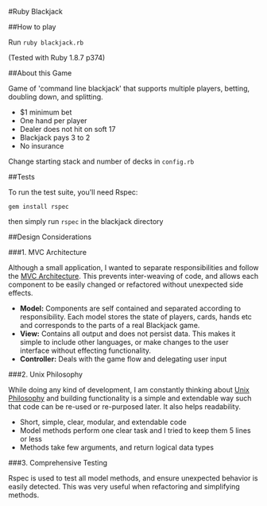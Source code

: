 #Ruby Blackjack

##How to play

Run `ruby blackjack.rb`

(Tested with Ruby 1.8.7 p374)

##About this Game

Game of 'command line blackjack' that supports multiple players, betting, doubling down, and splitting.

- $1 minimum bet
- One hand per player
- Dealer does not hit on soft 17
- Blackjack pays 3 to 2
- No insurance

Change starting stack and number of decks in `config.rb`

##Tests

To run the test suite, you'll need Rspec:

`gem install rspec`

then simply run `rspec` in the blackjack directory

##Design Considerations

###1. MVC Architecture

Although a small application, I wanted to separate responsibilities and follow the [MVC Architecture](http://en.wikipedia.org/wiki/Model%E2%80%93view%E2%80%93controller). This prevents inter-weaving of code, and allows each component to be easily changed or refactored without unexpected side effects.

- **Model:** Components are self contained and separated according to responsibility. Each model stores the state of players, cards, hands etc and corresponds to the parts of a real Blackjack game.
- **View:** Contains all output and does not persist data. This makes it simple to include other languages, or make changes to the user interface without effecting functionality.
- **Controller:** Deals with the game flow and delegating user input

###2. Unix Philosophy

While doing any kind of development, I am constantly thinking about [Unix Philosophy](http://en.wikipedia.org/wiki/Unix_philosophy) and building functionality is a simple and extendable way such that code can be re-used or re-purposed later. It also helps readability.

- Short, simple, clear, modular, and extendable code
- Model methods perform one clear task and I tried to keep them 5 lines or less
- Methods take few arguments, and return logical data types


###3. Comprehensive Testing

Rspec is used to test all model methods, and ensure unexpected behavior is easily detected. This was very useful when refactoring and simplifying methods.
